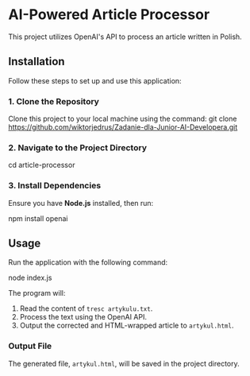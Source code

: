 # AI-Powered Article Processor

This project utilizes OpenAI's API to process an article written in Polish.

## Installation

Follow these steps to set up and use this application:

### 1. Clone the Repository

Clone this project to your local machine using the command:
git clone https://github.com/wiktorjedrus/Zadanie-dla-Junior-AI-Developera.git

### 2. Navigate to the Project Directory

cd article-processor

### 3. Install Dependencies

Ensure you have **Node.js** installed, then run:

npm install openai

## Usage

Run the application with the following command:

node index.js

The program will:

1. Read the content of `tresc artykulu.txt`.
2. Process the text using the OpenAI API.
3. Output the corrected and HTML-wrapped article to `artykul.html`.

### Output File

The generated file, `artykul.html`, will be saved in the project directory.
